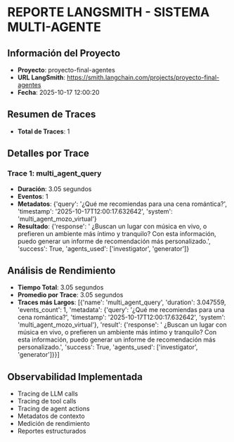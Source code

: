 
# REPORTE LANGSMITH - SISTEMA MULTI-AGENTE

## Información del Proyecto
- **Proyecto**: proyecto-final-agentes
- **URL LangSmith**: https://smith.langchain.com/projects/proyecto-final-agentes
- **Fecha**: 2025-10-17 12:00:20

## Resumen de Traces
- **Total de Traces**: 1

## Detalles por Trace

### Trace 1: multi_agent_query
- **Duración**: 3.05 segundos
- **Eventos**: 1
- **Metadatos**: {'query': '¿Qué me recomiendas para una cena romántica?', 'timestamp': '2025-10-17T12:00:17.632642', 'system': 'multi_agent_mozo_virtual'}
- **Resultado**: {'response': ' ¿Buscan un lugar con música en vivo, o prefieren un ambiente más íntimo y tranquilo? Con esta información, puedo generar un informe de recomendación más personalizado.', 'success': True, 'agents_used': ['investigator', 'generator']}

## Análisis de Rendimiento
- **Tiempo Total**: 3.05 segundos
- **Promedio por Trace**: 3.05 segundos
- **Traces más Largos**: [{'name': 'multi_agent_query', 'duration': 3.047559, 'events_count': 1, 'metadata': {'query': '¿Qué me recomiendas para una cena romántica?', 'timestamp': '2025-10-17T12:00:17.632642', 'system': 'multi_agent_mozo_virtual'}, 'result': {'response': ' ¿Buscan un lugar con música en vivo, o prefieren un ambiente más íntimo y tranquilo? Con esta información, puedo generar un informe de recomendación más personalizado.', 'success': True, 'agents_used': ['investigator', 'generator']}}]

## Observabilidad Implementada
- Tracing de LLM calls
- Tracing de tool calls
- Tracing de agent actions
- Metadatos de contexto
- Medición de rendimiento
- Reportes estructurados
